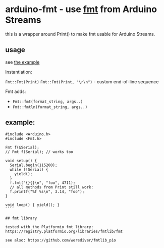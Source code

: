 # arduino-fmt - use [fmt](https://fmt.dev/8.1.1/) from Arduino Streams

this is a wrapper around Print() to make fmt usable for Arduino Streams.

## usage

see [the example](src/fmttest.cpp) 

Instantiation:

`Fmt::Fmt(Print)`
`Fmt::Fmt(Print, "\r\n")` - custom end-of-line sequence

Fmt adds:

-  `Fmt::fmt(format_string, args..)`
-  `Fmt::fmtln(format_string, args..)`

## example:

`````
#include <Arduino.h>
#include <Fmt.h>

Fmt f(&Serial);
// Fmt f(Serial); // works too

void setup() {
  Serial.begin(115200);
  while (!Serial) {
    yield();
  }
  f.fmt("{}{}\n", "foo", 4711);
  // all methods from Print still work:
  f.printf("%f %s\n", 3.14, "foo");
}

void loop() { yield(); }
````

## fmt library

tested with the Platformio fmt library: https://registry.platformio.org/libraries/fmtlib/fmt

see also: https://github.com/werediver/fmtlib_pio
